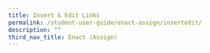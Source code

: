 ```yaml
---
title: Insert & Edit Links
permalink: /student-user-guide/enact-assign/insertedit/
description: ""
third_nav_title: Enact (Assign)
---
```

